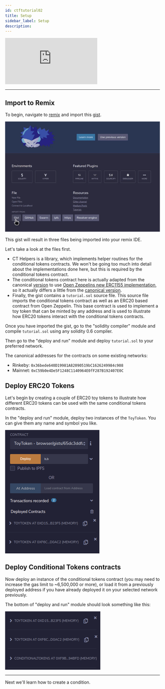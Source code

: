 ```yaml
---
id: ctftutorial02
title: Setup
sidebar_label: Setup
description:
---
```

<div class="resp-container">
    <iframe class="resp-iframe" src="https://www.youtube-nocookie.com/embed/uZNWq07Y4Ag?start=141" frameborder="0" allow="accelerometer; autoplay; encrypted-media; gyroscope; picture-in-picture" allowfullscreen></iframe>
</div>

---
## Import to Remix
To begin, navigate to [remix](https://remix.ethereum.org) and import this [gist](https://gist.github.com/cag/65dc3ddfa03f067dd41ca7121ee3120f).

![import gist](assets/import_gist_to_remix.gif)

This gist will result in three files being imported into your remix IDE.

Let's take a look at the files first.
* CT Helpers is a library, which implements helper routines for the conditional tokens contracts. We won't be going too much into detail about the implementations done here, but this is required by the conditional tokens contract.
* The conditional tokens contract here is actually adapted from the canonical [version](https://etherscan.io/address/0xC59b0e4De5F1248C1140964E0fF287B192407E0C#code) to use [Open Zeppelins new ERC1155 implementation](https://docs.openzeppelin.com/contracts/3.x/erc1155), so it actually differs a little from the [canonical version](https://etherscan.io/address/0xC59b0e4De5F1248C1140964E0fF287B192407E0C#code).
* Finally, the gist contains a `tutorial.sol` source file. This source file imports the conditional tokens contract as well as an ERC20 based contract from Open Zeppelin. This base contract is used to implement a toy token that can be minted by any address and is used to illustrate how ERC20 tokens interact with the conditional tokens contracts.

Once you have imported the gist, go to the "solidity compiler" module and compile `tutorial.sol` using any solidity 0.6 compiler.

Then go to the "deploy and run" module and deploy `tutorial.sol` to your preferred network.

The canonical addresses for the contracts on some existing networks:
* Rinkeby: `0x36bede640D19981A82090519bC1626249984c908`
* Mainnet: `0xC59b0e4De5F1248C1140964E0fF287B192407E0C`

## Deploy ERC20 Tokens
Let's begin by creating a couple of ERC20 toy tokens to illustrate how different ERC20 tokens can be used with the same conditional tokens contracts.

In the "deploy and run" module, deploy two instances of the `ToyToken`. You can give them any name and symbol you like.

![deploy ToyToken](assets/deploy_ToyToken.png)

## Deploy Conditional Tokens contracts
Now deploy an instance of the conditional tokens contract (you may need to increase the gas limit to ~6,500,000 or more), or load it from a previously deployed address if you have already deployed it on your selected network previously.

The bottom of "deploy and run" module should look something like this:

![deploy Conditional Token Contract](assets/deploy_ct_contract.png)

---

Next we'll learn how to create a condition.
